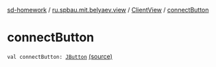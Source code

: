 [sd-homework](../../index.md) / [ru.spbau.mit.belyaev.view](../index.md) / [ClientView](index.md) / [connectButton](.)

# connectButton

`val connectButton: `[`JButton`](http://docs.oracle.com/javase/6/docs/api/javax/swing/JButton.html) [(source)](https://github.com/StasBel/sd-homework/blob/InstantMessenger/src/main/kotlin/ru/spbau/mit/belyaev/view/ClientView.kt#L12)